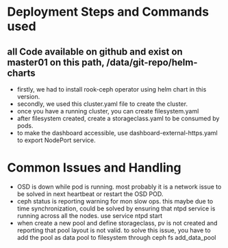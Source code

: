 # Deployment Steps and Commands used
## all Code available on github and exist on master01 on this path, /data/git-repo/helm-charts
- firstly, we had to install rook-ceph operator using helm chart in this version.
- secondly, we used this cluster.yaml file to create the cluster.
- once you have a running cluster, you can create filesystem.yaml
- after filesystem created, create a storageclass.yaml to be consumed by pods.
- to make the dashboard accessible, use dashboard-external-https.yaml to export NodePort service.

# Common Issues and Handling
- OSD is down while pod is running. most probably it is a network issue to be solved in next heartbeat or restart the OSD POD.
- ceph status is reporting warning for mon slow ops. this maybe due to time synchronization, could be solved by ensuring that ntpd service is running across all the nodes. use service ntpd start
- when create a new pool and define storageclass, pv is not created and reporting that pool layout is not valid. to solve this issue, you have to add the pool as data pool to filesystem through ceph fs add_data_pool <fs name> <pool name>
